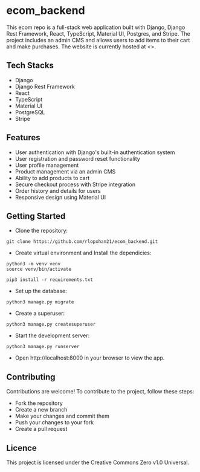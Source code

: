 # ecom_backend
This ecom repo is a full-stack web application built with Django, Django Rest Framework, React, TypeScript, Material UI, Postgres, and Stripe. The project includes an admin CMS and allows users to add items to their cart and make purchases. The website is currently hosted at <<Deploying Soon>>.

## Tech Stacks
- Django
- Django Rest Framework
- React
- TypeScript
- Material UI
- PostgreSQL
- Stripe

## Features

- User authentication with Django's built-in authentication system
- User registration and password reset functionality
- User profile management
- Product management via an admin CMS
- Ability to add products to cart
- Secure checkout process with Stripe integration
- Order history and details for users
- Responsive design using Material UI

## Getting Started

- Clone the repository:
```
git clone https://github.com/rlopxhan21/ecom_backend.git
```

- Create virtual environment and Install the dependicies:
```
python3 -m venv venv
source venv/bin/activate

pip3 install -r requirements.txt
```
- Set up the database:
```
python3 manage.py migrate
```

- Create a superuser:
```
python3 manage.py createsuperuser
```

- Start the development server:
```
python3 manage.py runserver
```

- Open http://localhost:8000 in your browser to view the app.

## Contributing

Contributions are welcome! To contribute to the project, follow these steps:

- Fork the repository
- Create a new branch
- Make your changes and commit them
- Push your changes to your fork
- Create a pull request

## Licence
This project is licensed under the Creative Commons Zero v1.0 Universal.
